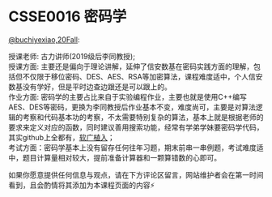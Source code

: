 
# CSSE0016 密码学

[@buchiyexiao,20Fall](https://github.com/buchiyexiao):

授课老师: 古力讲师(2019级后李同教授);\
授课方面: 主要还是偏向于理论讲解，延伸了信安数基在密码实践方面的理解，包括但不仅限于移位密码、DES、AES、RSA等加密算法，课程难度适中，个人信安数基没有学好，但是平时边查边跟还是可以跟上的。\
作业方面: 密码学的主要占比来自于实验编程作业，主要也就是使用C++编写AES、DES等密码，更换为李同教授后作业基本不变，难度尚可，主要是对算法逻辑的考察和代码基本功的考察，不太需要特别复杂的算法，基本上就是根据老师的要求来定义对应的函数，同时建议善用搜索功能，经常有学弟学妹要密码学代码，其实github上全都有，[软广植入](https://github.com/buchiyexiao/NK_Crypto)；\
考试方面：密码学基本上没有留存任何往年习题，期末前串一串例题，考试难度适中，题目计算量相对较大，提前准备计算器和一颗算错数的心即可。

如果你愿意提供任何信息与观点，请在下方评论区留言，网站维护者会在第一时间看到，且会酌情将其添加为本课程页面的内容⚡️
